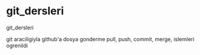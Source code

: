 # git_dersleri
git_dersleri


git araciligiyla github'a dosya gonderme pull, push, commit, merge, islemleri ogrenildi


